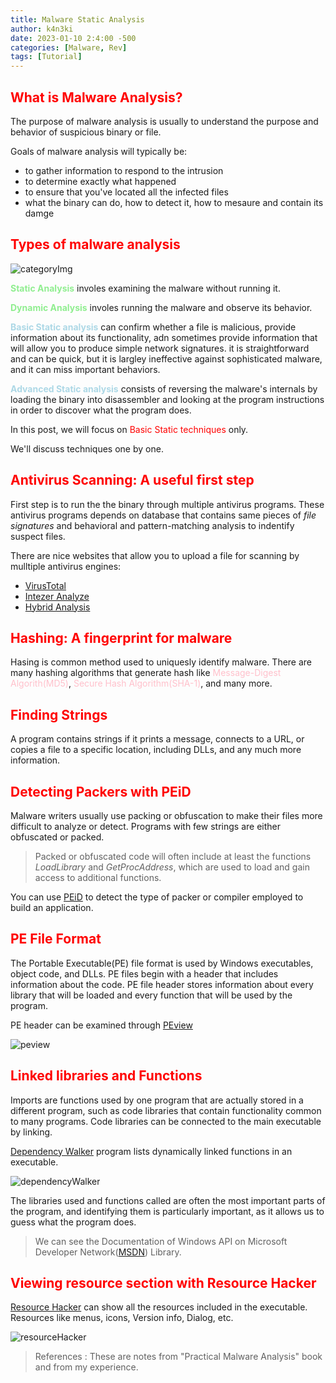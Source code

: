 ```yaml
---
title: Malware Static Analysis
author: k4n3ki
date: 2023-01-10 2:4:00 -500
categories: [Malware, Rev]
tags: [Tutorial]
---
```



## <span style = "color:red;">What is Malware Analysis?</span>
The purpose of malware analysis is usually to understand the purpose and behavior of suspicious binary or file.

Goals of malware analysis will typically be:
* to gather information to respond to the intrusion
* to determine exactly what happened
* to ensure that you've located all the infected files
* what the binary can do, how to detect it, how to mesaure and contain its damge

## <span style = "color:red;">Types of malware analysis</span>
![categoryImg](https://github.com/0xk4n3ki/CTF-Write-ups/blob/main/static%20analysis/categoryImg.png?raw=true)

<span style = "color:lightgreen;">**Static Analysis**</span> involes examining the malware without running it.

<span style = "color:lightgreen;">**Dynamic Analysis**</span> involes running the malware and observe its behavior.

<span style = "color:lightblue;">**Basic Static analysis**</span> can confirm whether a file is malicious, provide information about its functionality, adn sometimes provide information that will allow you to produce simple network signatures. it is straightforward and can be quick, but it is largley ineffective against sophisticated malware, and it can miss important behaviors.

<span style = "color:lightblue;">**Advanced Static analysis**</span> consists of reversing the malware's internals by loading the binary into disassembler and looking at the program instructions in order to discover what the program does.

In this post, we will focus on <span style = "color:red;">Basic Static techniques</span> only.

We'll discuss techniques one by one.

## <span style = "color:red;">Antivirus Scanning: A useful first step</span>
First step is to run the the binary through multiple antivirus programs. 
These antivirus programs depends on database that contains same pieces of *file signatures* and behavioral and pattern-matching analysis to indentify suspect files.

There are nice websites that allow you to upload a file for scanning by mulltiple antivirus engines:
* [VirusTotal](https://www.virustotal.com/gui/home/upload)
* [Intezer Analyze](https://analyze.intezer.com/)
* [Hybrid Analysis](https://www.hybrid-analysis.com/)

## <span style = "color:red;">Hashing: A fingerprint for malware</span>
Hasing is common method used to uniquesly identify malware. There are many hashing algorithms that generate hash like <span style= "color:pink;">Message-Digest Algorith(MD5)</span>, <span style= "color:pink;">Secure Hash Algorithm(SHA-1)</span>, and many more.

## <span style = "color:red;">Finding Strings</span>
A program contains strings if it prints a message, connects to a URL, or copies a file to a specific location, including DLLs, and any much more information.

## <span style = "color:red;">Detecting Packers with PEiD</span>
Malware writers usually use packing or obfuscation to make their files more difficult to analyze or detect. Programs with few strings are either obfuscated or packed.

> Packed or obfuscated code will often include at least the functions *LoadLibrary* and *GetProcAddress*, which are used to load and gain access to additional functions.

You can use [PEiD](https://www.aldeid.com/wiki/PEiD) to detect the type of packer or compiler employed to build an application.

## <span style = "color:red;">PE File Format</span>
The Portable Executable(PE) file format is used by Windows executables, object code, and DLLs. PE files begin with a header that includes information about the code. PE file header stores information about every library that will be loaded and every function that will be used by the program.

PE header can be examined through [PEview](https://www.aldeid.com/wiki/PEView)

![peview](https://github.com/0xk4n3ki/CTF-Write-ups/blob/main/static%20analysis/peview.png?raw=true)

## <span style = "color:red;">Linked libraries and Functions</span>
Imports are functions used by one program that are actually stored in a different program, such as code libraries that contain functionality common to many programs. Code libraries can be connected to the main executable by linking.

[Dependency Walker](https://www.dependencywalker.com/) program lists dynamically linked functions in an executable.

![dependencyWalker](https://github.com/0xk4n3ki/CTF-Write-ups/blob/main/static%20analysis/dependencyWalker.png?raw=true)

The libraries used and functions called are often the most important parts of the program, and identifying them is particularly important, as it allows us to guess what the program does.

> We can see the Documentation of Windows API on Microsoft Developer Network([MSDN](https://learn.microsoft.com/en-us/windows/win32/apiindex/windows-api-list)) Library.

## <span style = "color:red;">Viewing resource section with Resource Hacker</span>
[Resource Hacker](http://www.angusj.com/resourcehacker/) can show all the resources included in the executable. Resources like menus, icons, Version info, Dialog, etc.

![resourceHacker](https://github.com/0xk4n3ki/CTF-Write-ups/blob/main/static%20analysis/resourceHacker.jpg?raw=true)

> References : These are notes from "Practical Malware Analysis" book and from my experience.
